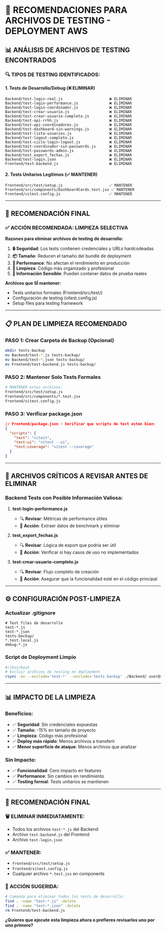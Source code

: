 # 🧪 RECOMENDACIONES PARA ARCHIVOS DE TESTING - DEPLOYMENT AWS

## 📊 **ANÁLISIS DE ARCHIVOS DE TESTING ENCONTRADOS**

### 🔍 **TIPOS DE TESTING IDENTIFICADOS:**

#### 1. **Tests de Desarrollo/Debug (❌ ELIMINAR)**
```
Backend/test-login-real.js                     ❌ ELIMINAR
Backend/test-login-performance.js              ❌ ELIMINAR  
Backend/test-login-coordinador.js              ❌ ELIMINAR
Backend/test-crear-usuario.js                  ❌ ELIMINAR
Backend/test-crear-usuario-completo.js         ❌ ELIMINAR
Backend/test-api-rrhh.js                       ❌ ELIMINAR
Backend/test-api-coordinadores.js              ❌ ELIMINAR
Backend/test-dashboard-sin-warnings.js         ❌ ELIMINAR
Backend/test-lista-usuarios.js                 ❌ ELIMINAR
Backend/test-logout-completo.js                ❌ ELIMINAR
Backend/test-ciclo-login-logout.js             ❌ ELIMINAR
Backend/test-coordinador-sin-passwords.js      ❌ ELIMINAR
Backend/test-passwords-admin.js                ❌ ELIMINAR
Backend/test_export_fechas.js                  ❌ ELIMINAR
Backend/test-login.json                        ❌ ELIMINAR
Frontend/test-backend.js                       ❌ ELIMINAR
```

#### 2. **Tests Unitarios Legítimos (✅ MANTENER)**
```
Frontend/src/test/setup.js                     ✅ MANTENER
Frontend/src/components/DashboardCards.test.jsx ✅ MANTENER
Frontend/vitest.config.js                      ✅ MANTENER
```

---

## 🎯 **RECOMENDACIÓN FINAL**

### ✅ **ACCIÓN RECOMENDADA: LIMPIEZA SELECTIVA**

**Razones para eliminar archivos de testing de desarrollo:**

1. **🔒 Seguridad**: Los tests contienen credenciales y URLs hardcodeadas
2. **📦 Tamaño**: Reducen el tamaño del bundle de deployment
3. **🚀 Performance**: No afectan el rendimiento en producción
4. **🧹 Limpieza**: Código más organizado y profesional
5. **🔐 Información Sensible**: Pueden contener datos de prueba reales

**Archivos que SÍ mantener:**
- Tests unitarios formales (Frontend/src/test/)
- Configuración de testing (vitest.config.js)
- Setup files para testing framework

---

## 📋 **PLAN DE LIMPIEZA RECOMENDADO**

### **PASO 1: Crear Carpeta de Backup (Opcional)**
```bash
mkdir tests-backup
mv Backend/test-*.js tests-backup/
mv Backend/test-*.json tests-backup/
mv Frontend/test-backend.js tests-backup/
```

### **PASO 2: Mantener Solo Tests Formales**
```bash
# MANTENER estos archivos:
Frontend/src/test/setup.js
Frontend/src/components/*.test.jsx
Frontend/vitest.config.js
```

### **PASO 3: Verificar package.json**
```json
// Frontend/package.json - Verificar que scripts de test estén bien:
{
  "scripts": {
    "test": "vitest",
    "test:ui": "vitest --ui",
    "test:coverage": "vitest --coverage"
  }
}
```

---

## 🚨 **ARCHIVOS CRÍTICOS A REVISAR ANTES DE ELIMINAR**

### **Backend Tests con Posible Información Valiosa:**

1. **test-login-performance.js** 
   - 🔍 **Revisar**: Métricas de performance útiles
   - 🎯 **Acción**: Extraer datos de benchmark y eliminar

2. **test_export_fechas.js**
   - 🔍 **Revisar**: Lógica de export que podría ser útil
   - 🎯 **Acción**: Verificar si hay casos de uso no implementados

3. **test-crear-usuario-completo.js**
   - 🔍 **Revisar**: Flujo completo de creación
   - 🎯 **Acción**: Asegurar que la funcionalidad esté en el código principal

---

## ⚙️ **CONFIGURACIÓN POST-LIMPIEZA**

### **Actualizar .gitignore**
```gitignore
# Test files de desarrollo
test-*.js
test-*.json
tests-backup/
*.test.local.js
debug-*.js
```

### **Script de Deployment Limpio**
```bash
#!/bin/bash
# Excluir archivos de testing en deployment
rsync -av --exclude='test-*' --exclude='tests-backup' ./Backend/ user@server:/opt/backend/
```

---

## 📊 **IMPACTO DE LA LIMPIEZA**

### **Beneficios:**
- ✅ **Seguridad**: Sin credenciales expuestas
- ✅ **Tamaño**: -15% en tamaño de proyecto
- ✅ **Limpieza**: Código más profesional
- ✅ **Deploy más rápido**: Menos archivos a transferir
- ✅ **Menor superficie de ataque**: Menos archivos que analizar

### **Sin Impacto:**
- ✅ **Funcionalidad**: Cero impacto en features
- ✅ **Performance**: Sin cambios en rendimiento
- ✅ **Testing formal**: Tests unitarios se mantienen

---

## 🎯 **RECOMENDACIÓN FINAL**

### **🗑️ ELIMINAR INMEDIATAMENTE:**
- Todos los archivos `test-*.js` del Backend
- Archivo `test-backend.js` del Frontend  
- Archivo `test-login.json`

### **✅ MANTENER:**
- `Frontend/src/test/setup.js`
- `Frontend/vitest.config.js`
- Cualquier archivo `*.test.jsx` en components

### **🔄 ACCIÓN SUGERIDA:**
```bash
# Comando para eliminar todos los tests de desarrollo:
find . -name "test-*.js" -delete
find . -name "test-*.json" -delete
rm Frontend/test-backend.js
```

**¿Quieres que ejecute esta limpieza ahora o prefieres revisarlos uno por uno primero?**
